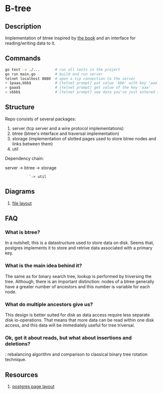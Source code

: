 # B-tree

## Description

Implementation of btree inspired by [the book](https://www.databass.dev/) and an interface for reading/writing data to it.

## Commands

```bash
go test -v ./...       # run all tests in the project
go run main.go         # build and run server
telnet localhost 8080  # open a tcp connection to the server
> 1paaa,bbb$           # [telnet prompt] put value 'bbb' with key 'aaa' 
> gaaa$                # [telnet prompt] get value of the key 'aaa' 
< sbbb$                # [telnet prompt] see data you've just entered (first symbol marks success/failure of the operation)
```

## Structure

Repo consists of several packages: 
1. server (tcp server and a wire protocol implementations)
1. btree (btree's interface and traversal implementation)
1. storage (implementation of slotted pages used to store btree nodes and links between them)
1. util

Dependency chain:

server -> btree -> storage

               `-> util

## Diagrams

1. [file layout](https://drive.google.com/file/d/1wmpuofQr0EiAAsHpGlJimK-cK2M-64g0/view)

## FAQ

### What is btree?

In a nutshell, this is a datastructure used to store data on disk. Seems that, postgres implements it to store and retrive data associated with a primary key. 

### What is the main idea behind it?

The same as for binary search tree, lookup is performed by triversing the tree. Although, there is an important distinction: nodes of a btree generally have a greater number of ancestors and this number is variable for each node.   

### What do multiple ancestors give us?

This design is better suited for disk as data access require less separate disk io-operations. That means that more data can be read within one disk access, and this data will be immediately useful for tree triversal. 

### Ok, got it about reads, but what about insertions and deletions?

<TBD>: rebalancing algorithm and comparison to classical binary tree rotation technique.

## Resources

1. [postgres page layout](https://www.postgresql.org/docs/current/storage-page-layout.html)

